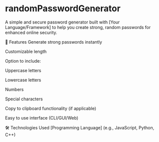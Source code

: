 # randomPasswordGenerator
A simple and secure password generator built with [Your Language/Framework] to help you create strong, random passwords for enhanced online security.

🚀 Features
Generate strong passwords instantly

Customizable length

Option to include:

Uppercase letters

Lowercase letters

Numbers

Special characters

Copy to clipboard functionality (if applicable)

Easy to use interface (CLI/GUI/Web)

🛠️ Technologies Used
[Programming Language] (e.g., JavaScript, Python, C++)

